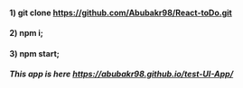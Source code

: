 #### 1) git clone https://github.com/Abubakr98/React-toDo.git
#### 2) npm i;
#### 3) npm start;
##### This app is here https://abubakr98.github.io/test-UI-App/
